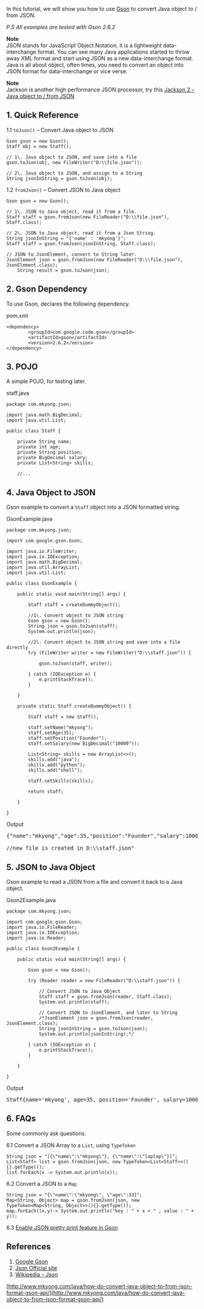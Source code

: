 
In this tutorial, we will show you how to use [Gson](https://github.com/google/gson) to convert Java object to / from JSON.

_P.S All examples are tested with Gson 2.6.2_

**Note**  
JSON stands for JavaScript Object Notation, it is a lightweight data-interchange format. You can see many Java applications started to throw away XML format and start using JSON as a new data-interchange format. Java is all about object, often times, you need to convert an object into JSON format for data-interchange or vice verse.

**Note**  
Jackson is another high performance JSON processor, try this [Jackson 2 – Java object to / from JSON](http://www.mkyong.com/java/jackson-2-convert-java-object-to-from-json/)

## 1\. Quick Reference

1.1 `toJson()` – Convert Java object to JSON

    Gson gson = new Gson();
    Staff obj = new Staff();

    // 1\. Java object to JSON, and save into a file
    gson.toJson(obj, new FileWriter("D:\\file.json"));

    // 2\. Java object to JSON, and assign to a String
    String jsonInString = gson.toJson(obj);

1.2 `fromJson()` – Convert JSON to Java object

    Gson gson = new Gson();

    // 1\. JSON to Java object, read it from a file.
    Staff staff = gson.fromJson(new FileReader("D:\\file.json"), Staff.class);

    // 2\. JSON to Java object, read it from a Json String.
    String jsonInString = "{'name' : 'mkyong'}";
    Staff staff = gson.fromJson(jsonInString, Staff.class);

    // JSON to JsonElement, convert to String later.
    JsonElement json = gson.fromJson(new FileReader("D:\\file.json"), JsonElement.class);
        String result = gson.toJson(json);

## 2\. Gson Dependency

To use Gson, declares the following dependency.

pom.xml

    <dependency>
        	<groupId>com.google.code.gson</groupId>
        	<artifactId>gson</artifactId>
        	<version>2.6.2</version>
    </dependency>

## 3\. POJO

A simple POJO, for testing later.

staff.java

    package com.mkyong.json;

    import java.math.BigDecimal;
    import java.util.List;

    public class Staff {

    	private String name;
    	private int age;
    	private String position;
    	private BigDecimal salary;
    	private List<String> skills;

    	//...

## 4\. Java Object to JSON

Gson example to convert a `Staff` object into a JSON formatted string.

GsonExample.java

    package com.mkyong.json;

    import com.google.gson.Gson;

    import java.io.FileWriter;
    import java.io.IOException;
    import java.math.BigDecimal;
    import java.util.ArrayList;
    import java.util.List;

    public class GsonExample {

        public static void main(String[] args) {

            Staff staff = createDummyObject();

            //1\. Convert object to JSON string
            Gson gson = new Gson();
            String json = gson.toJson(staff);
            System.out.println(json);

            //2\. Convert object to JSON string and save into a file directly
            try (FileWriter writer = new FileWriter("D:\\staff.json")) {

                gson.toJson(staff, writer);

            } catch (IOException e) {
                e.printStackTrace();
            }

        }

        private static Staff createDummyObject() {

            Staff staff = new Staff();

            staff.setName("mkyong");
            staff.setAge(35);
            staff.setPosition("Founder");
            staff.setSalary(new BigDecimal("10000"));

            List<String> skills = new ArrayList<>();
            skills.add("java");
            skills.add("python");
            skills.add("shell");

            staff.setSkills(skills);

            return staff;

        }

    }

Output

<pre>{"name":"mkyong","age":35,"position":"Founder","salary":10000,"skills":["java","python","shell"]}

//new file is created in D:\\staff.json"
</pre>

## 5\. JSON to Java Object

Gson example to read a JSON from a file and convert it back to a Java object.

Gson2Example.java

    package com.mkyong.json;

    import com.google.gson.Gson;
    import java.io.FileReader;
    import java.io.IOException;
    import java.io.Reader;

    public class Gson2Example {

        public static void main(String[] args) {

            Gson gson = new Gson();

            try (Reader reader = new FileReader("D:\\staff.json")) {

    			// Convert JSON to Java Object
                Staff staff = gson.fromJson(reader, Staff.class);
                System.out.println(staff);

    			// Convert JSON to JsonElement, and later to String
                /*JsonElement json = gson.fromJson(reader, JsonElement.class);
                String jsonInString = gson.toJson(json);
                System.out.println(jsonInString);*/

            } catch (IOException e) {
                e.printStackTrace();
            }

        }

    }

Output

<pre>Staff{name='mkyong', age=35, position='Founder', salary=10000, skills=[java, python, shell]}
</pre>

## 6\. FAQs

Some commonly ask questions.

6.1 Convert a JSON Array to a `List`, using `TypeToken`

    String json = "[{\"name\":\"mkyong\"}, {\"name\":\"laplap\"}]";
    List<Staff> list = gson.fromJson(json, new TypeToken<List<Staff>>(){}.getType());
    list.forEach(x -> System.out.println(x));

6.2 Convert a JSON to a `Map`

    String json = "{\"name\":\"mkyong\", \"age\":33}";
    Map<String, Object> map = gson.fromJson(json, new TypeToken<Map<String, Object>>(){}.getType());
    map.forEach((x,y)-> System.out.println("key : " + x + " , value : " + y));

6.3 [Enable JSON pretty print feature in Gson](http://www.mkyong.com/java/how-to-enable-pretty-print-json-output-gson/)

## References

1.  [Google Gson](https://github.com/google/gson)
2.  [Json Official site](http://www.json.org/)
3.  [Wikipedia – Json](http://en.wikipedia.org/wiki/JSON)

[http://www.mkyong.com/java/how-do-convert-java-object-to-from-json-format-gson-api/](http://www.mkyong.com/java/how-do-convert-java-object-to-from-json-format-gson-api/)
